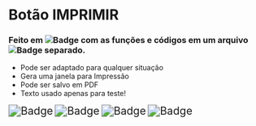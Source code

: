 # Botão IMPRIMIR

### Feito em ![Badge](https://img.shields.io/badge/-HTML5-%23E34F26) com as funções e códigos em um arquivo ![Badge](https://img.shields.io/badge/-JavaScript-%23F7DF1E) separado.

- Pode ser adaptado para qualquer situação
- Gera uma janela para Impressão
- Pode ser salvo em PDF
- Texto usado apenas para teste!







<img src="https://img.shields.io/badge/Beginner-CSS3-%231572B6" alt="Badge" style="zoom:150%;" />

<img src="https://img.shields.io/badge/Beginner-HTML5-%23E34F26" alt="Badge" style="zoom:150%;" />

<img src="https://img.shields.io/badge/Beginner-JQuery-%230769AD" alt="Badge" style="zoom:150%;" />

<img src="https://img.shields.io/badge/Beginner-JavaScript-%23F7DF1E" alt="Badge" style="zoom:150%;" />

